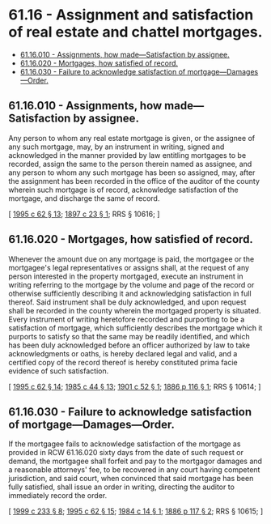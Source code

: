 # 61.16 - Assignment and satisfaction of real estate and chattel mortgages.
* [61.16.010 - Assignments, how made—Satisfaction by assignee.](#6116010---assignments-how-madesatisfaction-by-assignee)
* [61.16.020 - Mortgages, how satisfied of record.](#6116020---mortgages-how-satisfied-of-record)
* [61.16.030 - Failure to acknowledge satisfaction of mortgage—Damages—Order.](#6116030---failure-to-acknowledge-satisfaction-of-mortgagedamagesorder)
## 61.16.010 - Assignments, how made—Satisfaction by assignee.
Any person to whom any real estate mortgage is given, or the assignee of any such mortgage, may, by an instrument in writing, signed and acknowledged in the manner provided by law entitling mortgages to be recorded, assign the same to the person therein named as assignee, and any person to whom any such mortgage has been so assigned, may, after the assignment has been recorded in the office of the auditor of the county wherein such mortgage is of record, acknowledge satisfaction of the mortgage, and discharge the same of record.

\[ [1995 c 62 § 13](https://lawfilesext.leg.wa.gov/biennium/1995-96/Pdf/Bills/Session%20Laws/House/1086.SL.pdf?cite=1995%20c%2062%20§%2013); [1897 c 23 § 1](https://leg.wa.gov/CodeReviser/documents/sessionlaw/1897c23.pdf?cite=1897%20c%2023%20§%201); RRS § 10616; \]

## 61.16.020 - Mortgages, how satisfied of record.
Whenever the amount due on any mortgage is paid, the mortgagee or the mortgagee's legal representatives or assigns shall, at the request of any person interested in the property mortgaged, execute an instrument in writing referring to the mortgage by the volume and page of the record or otherwise sufficiently describing it and acknowledging satisfaction in full thereof. Said instrument shall be duly acknowledged, and upon request shall be recorded in the county wherein the mortgaged property is situated. Every instrument of writing heretofore recorded and purporting to be a satisfaction of mortgage, which sufficiently describes the mortgage which it purports to satisfy so that the same may be readily identified, and which has been duly acknowledged before an officer authorized by law to take acknowledgments or oaths, is hereby declared legal and valid, and a certified copy of the record thereof is hereby constituted prima facie evidence of such satisfaction.

\[ [1995 c 62 § 14](https://lawfilesext.leg.wa.gov/biennium/1995-96/Pdf/Bills/Session%20Laws/House/1086.SL.pdf?cite=1995%20c%2062%20§%2014); [1985 c 44 § 13](https://leg.wa.gov/CodeReviser/documents/sessionlaw/1985c44.pdf?cite=1985%20c%2044%20§%2013); [1901 c 52 § 1](https://leg.wa.gov/CodeReviser/documents/sessionlaw/1901c52.pdf?cite=1901%20c%2052%20§%201); [1886 p 116 § 1](https://leg.wa.gov/CodeReviser/Pages/session_laws.aspx?cite=1886%20p%20116%20§%201); RRS § 10614; \]

## 61.16.030 - Failure to acknowledge satisfaction of mortgage—Damages—Order.
If the mortgagee fails to acknowledge satisfaction of the mortgage as provided in RCW 61.16.020 sixty days from the date of such request or demand, the mortgagee shall forfeit and pay to the mortgagor damages and a reasonable attorneys' fee, to be recovered in any court having competent jurisdiction, and said court, when convinced that said mortgage has been fully satisfied, shall issue an order in writing, directing the auditor to immediately record the order.

\[ [1999 c 233 § 8](https://lawfilesext.leg.wa.gov/biennium/1999-00/Pdf/Bills/Session%20Laws/House/1647-S.SL.pdf?cite=1999%20c%20233%20§%208); [1995 c 62 § 15](https://lawfilesext.leg.wa.gov/biennium/1995-96/Pdf/Bills/Session%20Laws/House/1086.SL.pdf?cite=1995%20c%2062%20§%2015); [1984 c 14 § 1](https://leg.wa.gov/CodeReviser/documents/sessionlaw/1984c14.pdf?cite=1984%20c%2014%20§%201); [1886 p 117 § 2](https://leg.wa.gov/CodeReviser/Pages/session_laws.aspx?cite=1886%20p%20117%20§%202); RRS § 10615; \]

